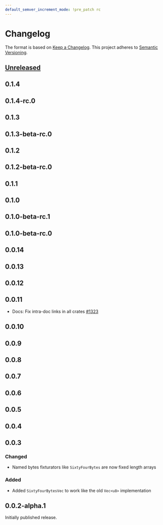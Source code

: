 ```yaml
---
default_semver_increment_mode: !pre_patch rc
---
```

# Changelog

The format is based on [Keep a Changelog](https://keepachangelog.com/en/1.0.0/). This project adheres to [Semantic Versioning](https://semver.org/spec/v2.0.0.html).

## [Unreleased](https://github.com/holochain/holochain/compare/fixt-v0.0.2-alpha.1...HEAD)

## 0.1.4

## 0.1.4-rc.0

## 0.1.3

## 0.1.3-beta-rc.0

## 0.1.2

## 0.1.2-beta-rc.0

## 0.1.1

## 0.1.0

## 0.1.0-beta-rc.1

## 0.1.0-beta-rc.0

## 0.0.14

## 0.0.13

## 0.0.12

## 0.0.11

- Docs: Fix intra-doc links in all crates [\#1323](https://github.com/holochain/holochain/pull/1323)

## 0.0.10

## 0.0.9

## 0.0.8

## 0.0.7

## 0.0.6

## 0.0.5

## 0.0.4

## 0.0.3

### Changed

- Named bytes fixturators like `SixtyFourBytes` are now fixed length arrays

### Added

- Added `SixtyFourBytesVec` to work like the old `Vec<u8>` implementation

## 0.0.2-alpha.1

Initially published release.
